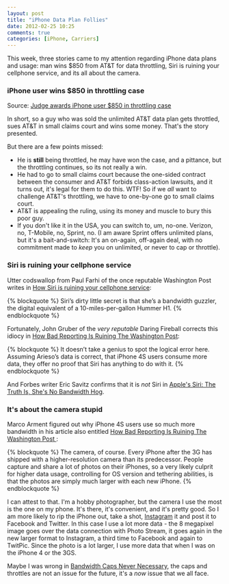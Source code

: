 ```yaml
---
layout: post
title: "iPhone Data Plan Follies"
date: 2012-02-25 10:25
comments: true
categories: [iPhone, Carriers]
---
```


This week, three stories came to my attention regarding iPhone data plans and usage: man wins $850 from AT&T for data throttling, Siri is ruining your cellphone service, and its all about the camera.

### iPhone user wins $850 in throttling case

Source: [Judge awards iPhone user $850 in throttling case](http://news.yahoo.com/judge-awards-iphone-user-850-throttling-case-195042925.html)

In short, so a guy who was sold the unlimited AT&T data plan gets throttled, sues AT&T in small claims court and wins some money. That's the story presented.

But there are a few points missed:

* He is **still** being throttled, he may have won the case, and a pittance, but the throttling continues, so its not really a win.
* He had to go to small claims court because the one-sided contract between the consumer and AT&T forbids class-action lawsuits, and it turns out, it's legal for them to do this. WTF! So if we *all* want to challenge AT&T's throttling, we have to one-by-one go to small claims court.
* AT&T is appealing the ruling, using its money and muscle to bury this poor guy.
* If you don't like it in the USA, you can switch to, um, no-one. Verizon, no, T-Mobile, no, Sprint, no. (I am aware Sprint offers unlimited plans, but it's a bait-and-switch: It's an on-again, off-again deal, with no commitment made to *keep* you on unlimited, or never to cap or throttle).

### Siri is ruining your cellphone service

Utter codswallop from Paul Farhi of the once reputable Washington Post writes in [How Siri is ruining your cellphone service](http://www.washingtonpost.com/opinions/apples-siri-threatens-to-damage-cellphone-service-for-all/2012/01/23/gIQAZ1O5TQ_story.html):

{% blockquote %}
Siri’s dirty little secret is that she’s a bandwidth guzzler, the digital equivalent of a 10-miles-per-gallon Hummer H1.
{% endblockquote %}

Fortunately, John Gruber of the *very reputable* Daring Fireball corrects this idiocy in [How Bad Reporting Is Ruining The Washington Post](http://daringfireball.net/linked/2012/02/24/bad-reporting-washington-post):

{% blockquote %}
It doesn’t take a genius to spot the logical error here. Assuming Arieso’s data is correct, that iPhone 4S users consume more data, they offer no proof that Siri has anything to do with it.
{% endblockquote %}

And Forbes writer Eric Savitz confirms that it is *not* Siri in [Apple's Siri: The Truth Is, She's No Bandwidth Hog](http://www.forbes.com/sites/ciocentral/2012/01/30/apples-siri-the-truth-is-shes-no-bandwidth-hog/).

### It's about the camera stupid

Marco Arment figured out why iPhone 4S users use so much more bandwidth in his article also entitled [How Bad Reporting Is Ruining The Washington Post ](http://www.marco.org/):

{% blockquote %}
The camera, of course. Every iPhone after the 3G has shipped with a higher-resolution camera than its predecessor. People capture and share a lot of photos on their iPhones, so a very likely culprit for higher data usage, controlling for OS version and tethering abilities, is that the photos are simply much larger with each new iPhone.
{% endblockquote %}

I can attest to that. I'm a hobby photographer, but the camera I use the most is the one on my phone. It's there, it's convenient, and it's pretty good. So I am more likely to rip the iPhone out, take a shot, [Instagram](http://instagr.am/) it and post it to Facebook and Twitter. In this case I use a lot more data - the 8 megapixel image goes over the data connection with Photo Stream, it goes again in the new larger format to Instagram, a third time to Facebook and again to TwitPic. Since the photo is a lot larger, I use more data that when I was on the iPhone 4 or the 3GS.

Maybe I was wrong in [Bandwidth Caps Never Necessary](http://www.hiltmon.com/blog/2012/01/06/bandwidth-caps-never-necessary/), the caps and throttles are not an issue for the future, it's a *now* issue that we all face.
